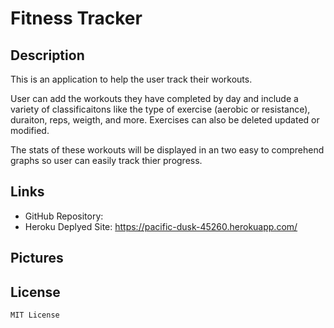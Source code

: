 # Fitness Tracker

## Description 

This is an application to help the user track their workouts. 

User can add the workouts they have completed by day and include a variety of classificaitons like
the type of exercise (aerobic or resistance), duraiton, reps, weigth, and more. 
Exercises can also be deleted updated or modified. 

 The stats of these workouts will be displayed in an two easy to comprehend graphs so user can easily track
 thier progress.

 ## Links 
  
  * GitHub Repository: 
  * Heroku Deplyed Site: https://pacific-dusk-45260.herokuapp.com/


## Pictures

## License 
    MIT License 